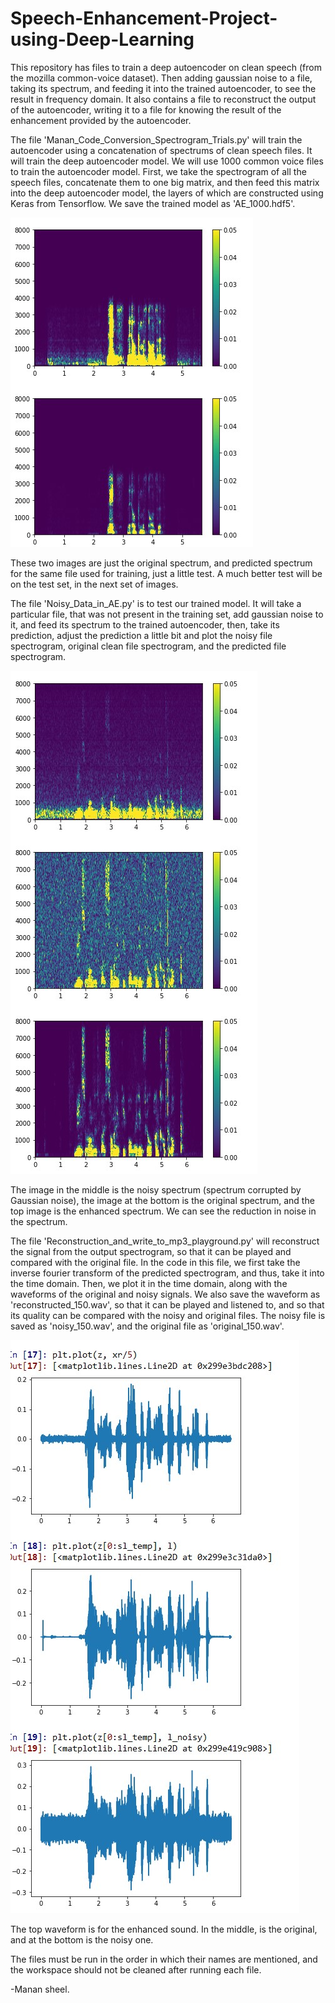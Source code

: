 # Speech-Enhancement-Project-using-Deep-Learning
This repository has files to train a deep autoencoder on clean speech (from the mozilla common-voice dataset). Then adding gaussian noise to a file, taking its spectrum, and feeding it into the trained autoencoder, to see the result in frequency domain. It also contains a file to reconstruct the output of the autoencoder, writing it to a file for knowing the result of the enhancement provided by the autoencoder.

The file 'Manan_Code_Conversion_Spectrogram_Trials.py' will train the autoencoder using a concatenation of spectrums of clean speech files. It will train the deep autoencoder model. We will use 1000 common voice files to train the autoencoder model. First, we take the spectrogram of all the speech files, concatenate them to one big matrix, and then feed this matrix into the deep autoencoder model, the layers of which are constructed using Keras from Tensorflow. We save the trained model as 'AE_1000.hdf5'.

![](AE_Training.jpg)

These two images are just the original spectrum, and predicted spectrum for the same file used for training, just a little test. A much better test will be on the test set, in the next set of images.

The file 'Noisy_Data_in_AE.py' is to test our trained model. It will take a particular file, that was not present in the training set, add gaussian noise to it, and feed its spectrum to the trained autoencoder, then, take its prediction, adjust the prediction a little bit and plot the noisy file spectrogram, original clean file spectrogram, and the predicted file spectrogram. 

![](AE_Testing.jpg)

The image in the middle is the noisy spectrum (spectrum corrupted by Gaussian noise), the image at the bottom is the original spectrum, and the top image is the enhanced spectrum. We can see the reduction in noise in the spectrum.

The file 'Reconstruction_and_write_to_mp3_playground.py' will reconstruct the signal from the output spectrogram, so that it can be played and compared with the original file. In the code in this file, we first take the inverse fourier transform of the predicted spectrogram, and thus, take it into the time domain. Then, we plot it in the time domain, along with the waveforms of the original and noisy signals. We also save the waveform as 'reconstructed_150.wav', so that it can be played and listened to, and so that its quality can be compared with the noisy and original files. The noisy file is saved as 'noisy_150.wav', and the original file as 'original_150.wav'.

![](AE_Reconstruct_Compare.jpg)

The top waveform is for the enhanced sound. In the middle, is the original, and at the bottom is the noisy one.

The files must be run in the order in which their names are mentioned, and the workspace should not be cleaned after running each file.

-Manan sheel.
